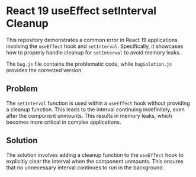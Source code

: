 # React 19 useEffect setInterval Cleanup
This repository demonstrates a common error in React 19 applications involving the `useEffect` hook and `setInterval`.  Specifically, it showcases how to properly handle cleanup for `setInterval` to avoid memory leaks.

The `bug.js` file contains the problematic code, while `bugSolution.js` provides the corrected version.

## Problem
The `setInterval` function is used within a `useEffect` hook without providing a cleanup function. This leads to the interval continuing indefinitely, even after the component unmounts.  This results in memory leaks, which becomes more critical in complex applications.

## Solution
The solution involves adding a cleanup function to the `useEffect` hook to explicitly clear the interval when the component unmounts.  This ensures that no unnecessary interval continues to run in the background.